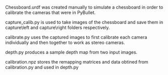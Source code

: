 Chessboard.urdf was created manually to simulate a chessboard in order to calibrate the cameras that were in PyBullet.

capture_calib.py is used to take images of the chessboard and save them in capture\left and capture\right folders respectively.


calibrate.py uses the captured images to first calibrate each camera individually and then together to work as stereo cameras.


depth.py produces a sample depth map from two input images.


calibration.npz stores the remapping matrices and data obtined from calibration.py and used in depth.py
